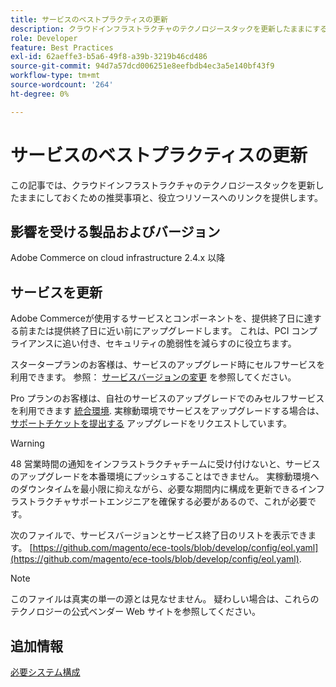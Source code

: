 ```yaml
---
title: サービスのベストプラクティスの更新
description: クラウドインフラストラクチャのテクノロジースタックを更新したままにする方法を学びます。
role: Developer
feature: Best Practices
exl-id: 62aeffe3-b5a6-49f8-a39b-3219b46cd486
source-git-commit: 94d7a57dcd006251e8eefbdb4ec3a5e140bf43f9
workflow-type: tm+mt
source-wordcount: '264'
ht-degree: 0%

---
```


# サービスのベストプラクティスの更新

この記事では、クラウドインフラストラクチャのテクノロジースタックを更新したままにしておくための推奨事項と、役立つリソースへのリンクを提供します。

## 影響を受ける製品およびバージョン

Adobe Commerce on cloud infrastructure 2.4.x 以降

## サービスを更新

Adobe Commerceが使用するサービスとコンポーネントを、提供終了日に達する前または提供終了日に近い前にアップグレードします。 これは、PCI コンプライアンスに追い付き、セキュリティの脆弱性を減らすのに役立ちます。

スタータープランのお客様は、サービスのアップグレード時にセルフサービスを利用できます。 参照： [サービスバージョンの変更](https://devdocs.magento.com/cloud/project/services.html#change-service-version) を参照してください。

Pro プランのお客様は、自社のサービスのアップグレードでのみセルフサービスを利用できます [統合環境](https://experienceleague.adobe.com/docs/commerce-knowledge-base/kb/announcements/commerce-announcements/integration-environment-enhancement-request-pro-and-starter.html). 実稼動環境でサービスをアップグレードする場合は、 [サポートチケットを提出する](https://experienceleague.adobe.com/docs/commerce-knowledge-base/kb/help-center-guide/magento-help-center-user-guide.html#submit-ticket) アップグレードをリクエストしています。

>[!WARNING]
>
>48 営業時間の通知をインフラストラクチャチームに受け付けないと、サービスのアップグレードを本番環境にプッシュすることはできません。 実稼動環境へのダウンタイムを最小限に抑えながら、必要な期間内に構成を更新できるインフラストラクチャサポートエンジニアを確保する必要があるので、これが必要です。

次のファイルで、サービスバージョンとサービス終了日のリストを表示できます。 [https://github.com/magento/ece-tools/blob/develop/config/eol.yaml](https://github.com/magento/ece-tools/blob/develop/config/eol.yaml).

>[!NOTE]
>
>このファイルは真実の単一の源とは見なせません。 疑わしい場合は、これらのテクノロジーの公式ベンダー Web サイトを参照してください。

## 追加情報

[必要システム構成](../../../installation/system-requirements.md)
